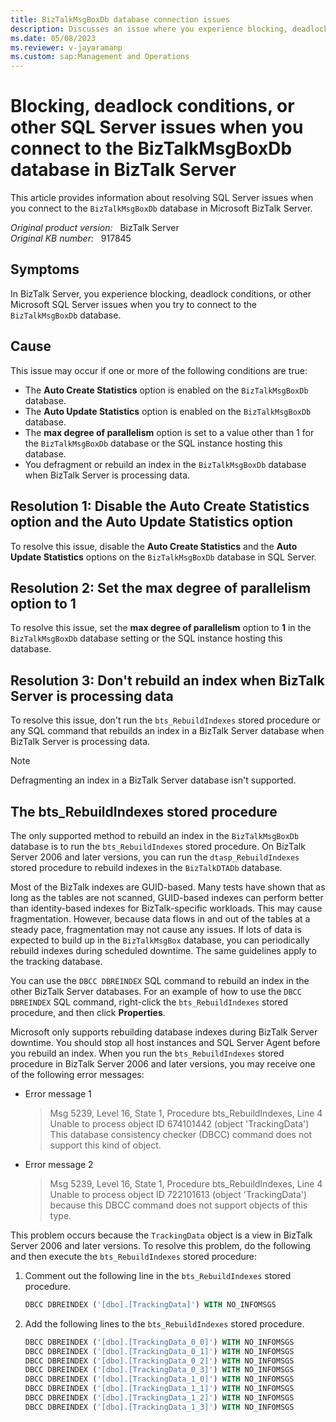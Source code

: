 ```yaml
---
title: BizTalkMsgBoxDb database connection issues
description: Discusses an issue where you experience blocking, deadlocks, or other connection issues when you try to connect to the BizTalkMsgBoxDb database. This issue may occur in BizTalk Server.
ms.date: 05/08/2023
ms.reviewer: v-jayaramanp
ms.custom: sap:Management and Operations
---
```


# Blocking, deadlock conditions, or other SQL Server issues when you connect to the BizTalkMsgBoxDb database in BizTalk Server

This article provides information about resolving SQL Server issues when you connect to the `BizTalkMsgBoxDb` database in Microsoft BizTalk Server.

_Original product version:_ &nbsp; BizTalk Server  
_Original KB number:_ &nbsp; 917845

## Symptoms

In BizTalk Server, you experience blocking, deadlock conditions, or other Microsoft SQL Server issues when you try to connect to the `BizTalkMsgBoxDb` database.

## Cause

This issue may occur if one or more of the following conditions are true:

- The **Auto Create Statistics** option is enabled on the `BizTalkMsgBoxDb` database.
- The **Auto Update Statistics** option is enabled on the `BizTalkMsgBoxDb` database.
- The **max degree of parallelism** option is set to a value other than 1 for the `BizTalkMsgBoxDb` database or the SQL instance hosting this database.
- You defragment or rebuild an index in the `BizTalkMsgBoxDb` database when BizTalk Server is processing data.

## Resolution 1: Disable the Auto Create Statistics option and the Auto Update Statistics option

To resolve this issue, disable the **Auto Create Statistics** and the **Auto Update Statistics** options on the `BizTalkMsgBoxDb` database in SQL Server.

## Resolution 2: Set the max degree of parallelism option to 1

To resolve this issue, set the **max degree of parallelism** option to **1** in the `BizTalkMsgBoxDb` database setting or the SQL instance hosting this database.

## Resolution 3: Don't rebuild an index when BizTalk Server is processing data

To resolve this issue, don't run the `bts_RebuildIndexes` stored procedure or any SQL command that rebuilds an index in a BizTalk Server database when BizTalk Server is processing data.

> [!NOTE]
> Defragmenting an index in a BizTalk Server database isn't supported.

## The bts_RebuildIndexes stored procedure

The only supported method to rebuild an index in the `BizTalkMsgBoxDb` database is to run the `bts_RebuildIndexes` stored procedure. On BizTalk Server 2006 and later versions, you can run the `dtasp_RebuildIndexes` stored procedure to rebuild indexes in the `BizTalkDTADb` database.

Most of the BizTalk indexes are GUID-based. Many tests have shown that as long as the tables are not scanned, GUID-based indexes can perform better than identity-based indexes for BizTalk-specific workloads. This may cause fragmentation. However, because data flows in and out of the tables at a steady pace, fragmentation may not cause any issues. If lots of data is expected to build up in the `BizTalkMsgBox` database, you can periodically rebuild indexes during scheduled downtime. The same guidelines apply to the tracking database.

You can use the `DBCC DBREINDEX` SQL command to rebuild an index in the other BizTalk Server databases. For an example of how to use the `DBCC DBREINDEX` SQL command, right-click the `bts_RebuildIndexes` stored procedure, and then click **Properties**.

Microsoft only supports rebuilding database indexes during BizTalk Server downtime. You should stop all host instances and SQL Server Agent before you rebuild an index. When you run the `bts_RebuildIndexes` stored procedure in BizTalk Server 2006 and later versions, you may receive one of the following error messages:

- Error message 1

    > Msg 5239, Level 16, State 1, Procedure bts_RebuildIndexes, Line 4 Unable to process object ID 674101442 (object 'TrackingData')  
    > This database consistency checker (DBCC) command does not support this kind of object.

- Error message 2

    > Msg 5239, Level 16, State 1, Procedure bts_RebuildIndexes, Line 4 Unable to process object ID 722101613 (object 'TrackingData') because this DBCC command does not support objects of this type.

This problem occurs because the `TrackingData` object is a view in BizTalk Server 2006 and later versions. To resolve this problem, do the following and then execute the `bts_RebuildIndexes` stored procedure:

1. Comment out the following line in the `bts_RebuildIndexes` stored procedure.

    ```sql
    DBCC DBREINDEX ('[dbo].[TrackingData]') WITH NO_INFOMSGS
    ```

2. Add the following lines to the `bts_RebuildIndexes` stored procedure.

    ```sql
    DBCC DBREINDEX ('[dbo].[TrackingData_0_0]') WITH NO_INFOMSGS
    DBCC DBREINDEX ('[dbo].[TrackingData_0_1]') WITH NO_INFOMSGS
    DBCC DBREINDEX ('[dbo].[TrackingData_0_2]') WITH NO_INFOMSGS
    DBCC DBREINDEX ('[dbo].[TrackingData_0_3]') WITH NO_INFOMSGS
    DBCC DBREINDEX ('[dbo].[TrackingData_1_0]') WITH NO_INFOMSGS
    DBCC DBREINDEX ('[dbo].[TrackingData_1_1]') WITH NO_INFOMSGS
    DBCC DBREINDEX ('[dbo].[TrackingData_1_2]') WITH NO_INFOMSGS
    DBCC DBREINDEX ('[dbo].[TrackingData_1_3]') WITH NO_INFOMSGS
    ```
